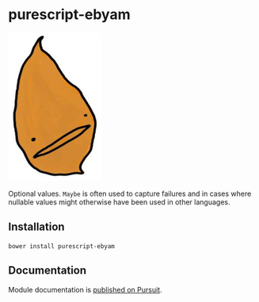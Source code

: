 # purescript-ebyam

![Alt text](/assets/yam.jpg?raw=true "Ebyam Mascot")

Optional values. `Maybe` is often used to capture failures and in cases where nullable values might otherwise have been used in other languages.

## Installation

```
bower install purescript-ebyam
```

## Documentation

Module documentation is [published on Pursuit](http://pursuit.purescript.org/packages/purescript-ebyam).

